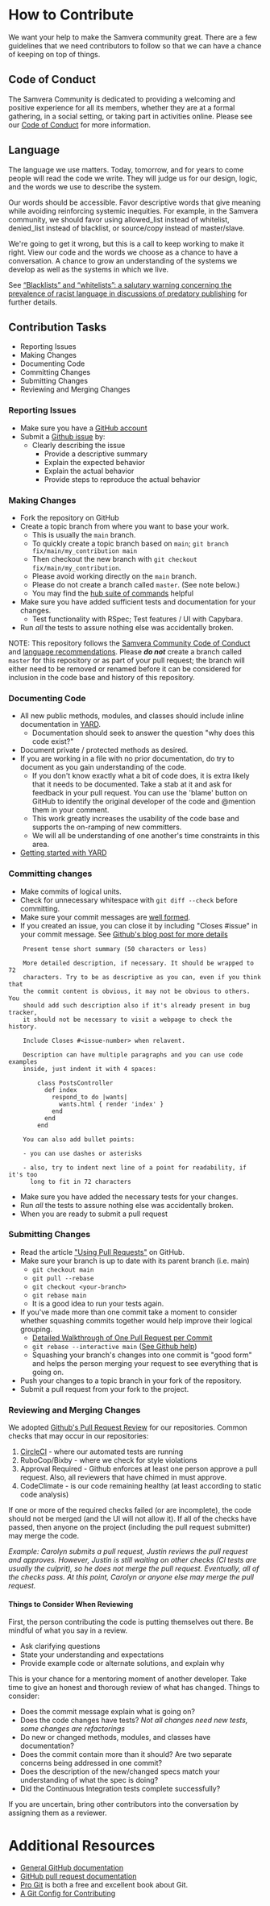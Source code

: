 # How to Contribute

We want your help to make the Samvera community great. There are a few guidelines
that we need contributors to follow so that we can have a chance of
keeping on top of things.

## Code of Conduct

The Samvera Community is dedicated to providing a welcoming and positive
experience for all its members, whether they are at a formal gathering, in
a social setting, or taking part in activities online. Please see our
[Code of Conduct](CODE_OF_CONDUCT.md) for more information.

## Language

The language we use matters. Today, tomorrow, and for years to come
people will read the code we write. They will judge us for our
design, logic, and the words we use to describe the system.

Our words should be accessible. Favor descriptive words that give
meaning while avoiding reinforcing systemic inequities. For example,
in the Samvera community, we should favor using allowed_list instead
of whitelist, denied_list instead of blacklist, or source/copy
instead of master/slave.

We're going to get it wrong, but this is a call to keep working to
make it right. View our code and the words we choose as a chance to
have a conversation. A chance to grow an understanding of the systems
we develop as well as the systems in which we live.

See [“Blacklists” and “whitelists”: a salutary warning concerning the
prevalence of racist language in discussions of predatory
publishing](https://www.ncbi.nlm.nih.gov/pmc/articles/PMC6148600/) for
further details.

## Contribution Tasks

- Reporting Issues
- Making Changes
- Documenting Code
- Committing Changes
- Submitting Changes
- Reviewing and Merging Changes

### Reporting Issues

- Make sure you have a [GitHub account](https://github.com/signup/free)
- Submit a [Github issue](https://github.com/scientist-softserv/iiif_print/issues/) by:
  - Clearly describing the issue
    - Provide a descriptive summary
    - Explain the expected behavior
    - Explain the actual behavior
    - Provide steps to reproduce the actual behavior

### Making Changes

- Fork the repository on GitHub
- Create a topic branch from where you want to base your work.
  - This is usually the `main` branch.
  - To quickly create a topic branch based on `main`; `git branch fix/main/my_contribution main`
  - Then checkout the new branch with `git checkout fix/main/my_contribution`.
  - Please avoid working directly on the `main` branch.
  - Please do not create a branch called `master`. (See note below.)
  - You may find the [hub suite of commands](https://github.com/defunkt/hub) helpful
- Make sure you have added sufficient tests and documentation for your changes.
  - Test functionality with RSpec; Test features / UI with Capybara.
- Run _all_ the tests to assure nothing else was accidentally broken.

NOTE: This repository follows the [Samvera Community Code of Conduct](https://samvera.atlassian.net/wiki/spaces/samvera/pages/405212316/Code+of+Conduct)
and [language recommendations](#language).
Please **_do not_** create a branch called `master` for this repository or as part of
your pull request; the branch will either need to be removed or renamed before it can
be considered for inclusion in the code base and history of this repository.

### Documenting Code

- All new public methods, modules, and classes should include inline documentation in [YARD](http://yardoc.org/).
  - Documentation should seek to answer the question "why does this code exist?"
- Document private / protected methods as desired.
- If you are working in a file with no prior documentation, do try to document as you gain understanding of the code.
  - If you don't know exactly what a bit of code does, it is extra likely that it needs to be documented. Take a stab at it and ask for feedback in your pull request. You can use the 'blame' button on GitHub to identify the original developer of the code and @mention them in your comment.
  - This work greatly increases the usability of the code base and supports the on-ramping of new committers.
  - We will all be understanding of one another's time constraints in this area.
- [Getting started with YARD](http://www.rubydoc.info/gems/yard/file/docs/GettingStarted.md)

### Committing changes

- Make commits of logical units.
- Check for unnecessary whitespace with `git diff --check` before committing.
- Make sure your commit messages are [well formed](http://tbaggery.com/2008/04/19/a-note-about-git-commit-messages.html).
- If you created an issue, you can close it by including "Closes #issue" in your commit message. See [Github's blog post for more details](https://github.com/blog/1386-closing-issues-via-commit-messages)

```
    Present tense short summary (50 characters or less)

    More detailed description, if necessary. It should be wrapped to 72
    characters. Try to be as descriptive as you can, even if you think that
    the commit content is obvious, it may not be obvious to others. You
    should add such description also if it's already present in bug tracker,
    it should not be necessary to visit a webpage to check the history.

    Include Closes #<issue-number> when relavent.

    Description can have multiple paragraphs and you can use code examples
    inside, just indent it with 4 spaces:

        class PostsController
          def index
            respond_to do |wants|
              wants.html { render 'index' }
            end
          end
        end

    You can also add bullet points:

    - you can use dashes or asterisks

    - also, try to indent next line of a point for readability, if it's too
      long to fit in 72 characters
```

- Make sure you have added the necessary tests for your changes.
- Run _all_ the tests to assure nothing else was accidentally broken.
- When you are ready to submit a pull request

### Submitting Changes

- Read the article ["Using Pull Requests"](https://help.github.com/articles/using-pull-requests) on GitHub.
- Make sure your branch is up to date with its parent branch (i.e. main)
  - `git checkout main`
  - `git pull --rebase`
  - `git checkout <your-branch>`
  - `git rebase main`
  - It is a good idea to run your tests again.
- If you've made more than one commit take a moment to consider whether squashing commits together would help improve their logical grouping.
  - [Detailed Walkthrough of One Pull Request per Commit](http://ndlib.github.io/practices/one-commit-per-pull-request/)
  - `git rebase --interactive main` ([See Github help](https://help.github.com/articles/interactive-rebase))
  - Squashing your branch's changes into one commit is "good form" and helps the person merging your request to see everything that is going on.
- Push your changes to a topic branch in your fork of the repository.
- Submit a pull request from your fork to the project.

### Reviewing and Merging Changes

We adopted [Github's Pull Request Review](https://help.github.com/articles/about-pull-request-reviews/) for our repositories.
Common checks that may occur in our repositories:

1. [CircleCI](https://circleci.com/gh/samvera) - where our automated tests are running
2. RuboCop/Bixby - where we check for style violations
3. Approval Required - Github enforces at least one person approve a pull request. Also, all reviewers that have chimed in must approve.
4. CodeClimate - is our code remaining healthy (at least according to static code analysis)

If one or more of the required checks failed (or are incomplete), the code should not be merged (and the UI will not allow it). If all of the checks have passed, then anyone on the project (including the pull request submitter) may merge the code.

_Example: Carolyn submits a pull request, Justin reviews the pull request and approves. However, Justin is still waiting on other checks (CI tests are usually the culprit), so he does not merge the pull request. Eventually, all of the checks pass. At this point, Carolyn or anyone else may merge the pull request._

#### Things to Consider When Reviewing

First, the person contributing the code is putting themselves out there. Be mindful of what you say in a review.

- Ask clarifying questions
- State your understanding and expectations
- Provide example code or alternate solutions, and explain why

This is your chance for a mentoring moment of another developer. Take time to give an honest and thorough review of what has changed. Things to consider:

- Does the commit message explain what is going on?
- Does the code changes have tests? _Not all changes need new tests, some changes are refactorings_
- Do new or changed methods, modules, and classes have documentation?
- Does the commit contain more than it should? Are two separate concerns being addressed in one commit?
- Does the description of the new/changed specs match your understanding of what the spec is doing?
- Did the Continuous Integration tests complete successfully?

If you are uncertain, bring other contributors into the conversation by assigning them as a reviewer.

# Additional Resources

- [General GitHub documentation](http://help.github.com/)
- [GitHub pull request documentation](https://help.github.com/articles/about-pull-requests/)
- [Pro Git](http://git-scm.com/book) is both a free and excellent book about Git.
- [A Git Config for Contributing](http://ndlib.github.io/practices/my-typical-per-project-git-config/)
